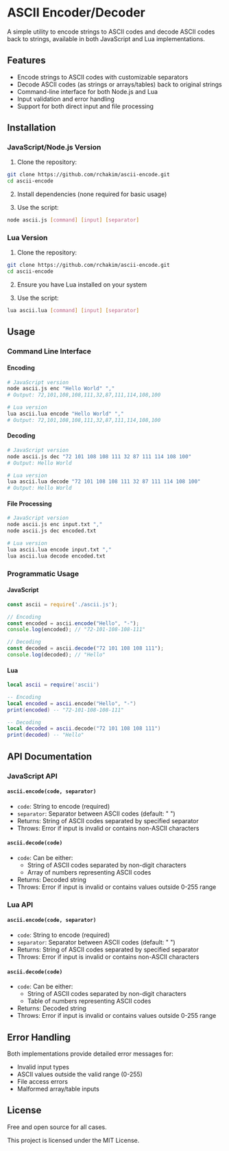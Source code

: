 # ASCII Encoder/Decoder

A simple utility to encode strings to ASCII codes and decode ASCII codes back to strings, available in both JavaScript and Lua implementations.

## Features

- Encode strings to ASCII codes with customizable separators
- Decode ASCII codes (as strings or arrays/tables) back to original strings
- Command-line interface for both Node.js and Lua
- Input validation and error handling
- Support for both direct input and file processing

## Installation

### JavaScript/Node.js Version

1. Clone the repository:
```bash
git clone https://github.com/rchakim/ascii-encode.git
cd ascii-encode
```

2. Install dependencies (none required for basic usage)

3. Use the script:
```bash
node ascii.js [command] [input] [separator]
```

### Lua Version

1. Clone the repository:
```bash
git clone https://github.com/rchakim/ascii-encode.git
cd ascii-encode
```

2. Ensure you have Lua installed on your system

3. Use the script:
```bash
lua ascii.lua [command] [input] [separator]
```

## Usage

### Command Line Interface

#### Encoding
```bash
# JavaScript version
node ascii.js enc "Hello World" ","
# Output: 72,101,108,108,111,32,87,111,114,108,100

# Lua version
lua ascii.lua encode "Hello World" ","
# Output: 72,101,108,108,111,32,87,111,114,108,100
```

#### Decoding
```bash
# JavaScript version
node ascii.js dec "72 101 108 108 111 32 87 111 114 108 100"
# Output: Hello World

# Lua version
lua ascii.lua decode "72 101 108 108 111 32 87 111 114 108 100"
# Output: Hello World
```

#### File Processing
```bash
# JavaScript version
node ascii.js enc input.txt ","
node ascii.js dec encoded.txt

# Lua version
lua ascii.lua encode input.txt ","
lua ascii.lua decode encoded.txt
```

### Programmatic Usage

#### JavaScript
```javascript
const ascii = require('./ascii.js');

// Encoding
const encoded = ascii.encode("Hello", "-");
console.log(encoded); // "72-101-108-108-111"

// Decoding
const decoded = ascii.decode("72 101 108 108 111");
console.log(decoded); // "Hello"
```

#### Lua
```lua
local ascii = require('ascii')

-- Encoding
local encoded = ascii.encode("Hello", "-")
print(encoded) -- "72-101-108-108-111"

-- Decoding
local decoded = ascii.decode("72 101 108 108 111")
print(decoded) -- "Hello"
```

## API Documentation

### JavaScript API

#### `ascii.encode(code, separator)`
- `code`: String to encode (required)
- `separator`: Separator between ASCII codes (default: " ")
- Returns: String of ASCII codes separated by specified separator
- Throws: Error if input is invalid or contains non-ASCII characters

#### `ascii.decode(code)`
- `code`: Can be either:
  - String of ASCII codes separated by non-digit characters
  - Array of numbers representing ASCII codes
- Returns: Decoded string
- Throws: Error if input is invalid or contains values outside 0-255 range

### Lua API

#### `ascii.encode(code, separator)`
- `code`: String to encode (required)
- `separator`: Separator between ASCII codes (default: " ")
- Returns: String of ASCII codes separated by specified separator
- Throws: Error if input is invalid or contains non-ASCII characters

#### `ascii.decode(code)`
- `code`: Can be either:
  - String of ASCII codes separated by non-digit characters
  - Table of numbers representing ASCII codes
- Returns: Decoded string
- Throws: Error if input is invalid or contains values outside 0-255 range

## Error Handling

Both implementations provide detailed error messages for:
- Invalid input types
- ASCII values outside the valid range (0-255)
- File access errors
- Malformed array/table inputs

## License

Free and open source for all cases.

This project is licensed under the MIT License.